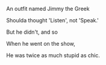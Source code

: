 An outfit named Jimmy the Greek

Shoulda thought 'Listen', not 'Speak.'

But he didn't, and so

When he went on the show,

He was twice as much stupid as chic.


